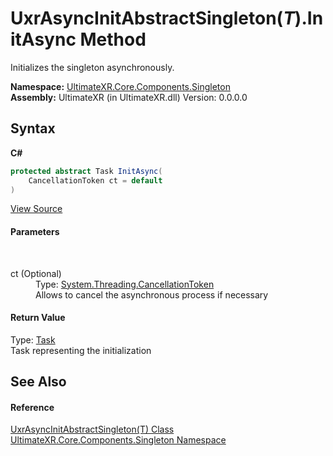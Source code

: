 # UxrAsyncInitAbstractSingleton(*T*).InitAsync Method 
 

Initializes the singleton asynchronously.

**Namespace:**&nbsp;<a href="N_UltimateXR_Core_Components_Singleton">UltimateXR.Core.Components.Singleton</a><br />**Assembly:**&nbsp;UltimateXR (in UltimateXR.dll) Version: 0.0.0.0

## Syntax

**C#**<br />
``` C#
protected abstract Task InitAsync(
	CancellationToken ct = default
)
```

<a href="UltimateXR/Scripts/Core/Components/Singleton/UxrAsyncInitAbstractSingleton.cs" rel="noopener noreferrer" title="View the source code">View Source</a><br />

#### Parameters
&nbsp;<dl><dt>ct (Optional)</dt><dd>Type: <a href="https://docs.microsoft.com/dotnet/api/system.threading.cancellationtoken" target="_blank" rel="noopener noreferrer">System.Threading.CancellationToken</a><br />Allows to cancel the asynchronous process if necessary</dd></dl>

#### Return Value
Type: <a href="https://docs.microsoft.com/dotnet/api/system.threading.tasks.task" target="_blank" rel="noopener noreferrer">Task</a><br />Task representing the initialization

## See Also


#### Reference
<a href="T_UltimateXR_Core_Components_Singleton_UxrAsyncInitAbstractSingleton_1">UxrAsyncInitAbstractSingleton(T) Class</a><br /><a href="N_UltimateXR_Core_Components_Singleton">UltimateXR.Core.Components.Singleton Namespace</a><br />